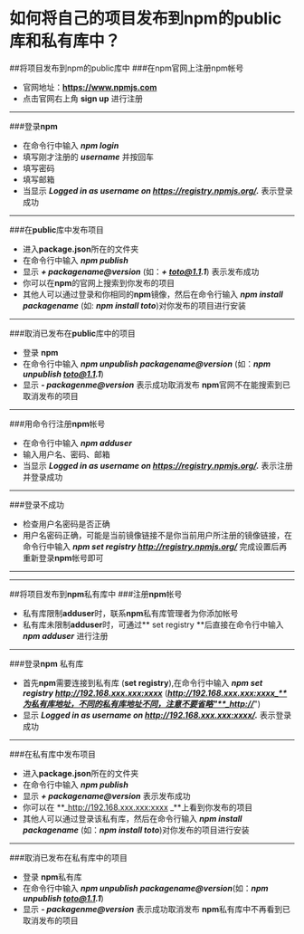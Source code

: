 # 如何将自己的项目发布到npm的public库和私有库中？
##将项目发布到npm的public库中
###在npm官网上注册npm帐号
* 官网地址：**<https://www.npmjs.com>**
* 点击官网右上角 **sign up** 进行注册

---
###登录**npm**
* 在命令行中输入 **_npm login_**
* 填写刚才注册的 **_username_** 并按回车
* 填写密码
* 填写邮箱
* 当显示 _**Logged in as username on https://registry.npmjs.org/.**_ 表示登录成功

---
###在**public**库中发布项目
* 进入**package.json**所在的文件夹
* 在命令行中输入 **_npm publish_**
* 显示 **_+ packagename@version_** (如：**_+ toto@1.1.1_**) 表示发布成功 
* 你可以在**npm**的官网上搜索到你发布的项目
* 其他人可以通过登录和你相同的**npm**镜像，然后在命令行输入 **_npm install packagename_** (如: **_npm install toto_**)对你发布的项目进行安装

---
###取消已发布在**public**库中的项目
* 登录 **npm**
* 在命令行中输入 **_npm unpublish packagename@version_** (如：**_npm unpublish toto@1.1.1_**)
* 显示 _**- packagenme@version**_ 表示成功取消发布
**npm**官网不在能搜索到已取消发布的项目

---
###用命令行注册**npm**帐号
* 在命令行中输入 **_npm adduser_**
* 输入用户名、密码、邮箱
* 当显示 _**Logged in as username on https://registry.npmjs.org/.**_ 表示注册并登录成功

---
###登录不成功
* 检查用户名密码是否正确
* 用户名密码正确，可能是当前镜像链接不是你当前用户所注册的镜像链接，在命令行中输入 **_npm set registry http://registry.npmjs.org/_** 完成设置后再重新登录**npm**帐号即可

---

---
##将项目发布到**npm**私有库中
###注册**npm**帐号
* 私有库限制**adduser**时，联系**npm**私有库管理者为你添加帐号
* 私有库未限制**adduser**时，可通过** set registry **后直接在命令行中输入 **_npm adduser_** 进行注册

---
###登录**npm** 私有库
* 首先**npm**需要连接到私有库 (**set registry**),在命令行中输入 **_npm set registry http://192.168.xxx.xxx:xxxx_** (**_http://192.168.xxx.xxx:xxxx_**为私有库地址，不同的私有库地址不同，注意不要省略"**_http://_**")
* 显示 **_Logged in as username on http://192.168.xxx.xxx:xxxx/._** 表示登录成功

---
###在私有库中发布项目
* 进入**package.json**所在的文件夹
* 在命令行中输入 **_npm publish_**
* 显示 **_+ packagename@version_** 表示发布成功
* 你可以在 **_http://192.168.xxx.xxx:xxxx _**上看到你发布的项目
* 其他人可以通过登录该私有库，然后在命令行输入 **_npm install packagename_** (如：**_npm install toto_**)对你发布的项目进行安装

---
###取消已发布在私有库中的项目
* 登录 **npm**私有库
* 在命令行中输入 **_npm unpublish packagename@version_**(如：**_npm unpublish toto@1.1.1_**)
* 显示 _**- packagenme@version**_ 表示成功取消发布
**npm**私有库中不再看到已取消发布的项目

